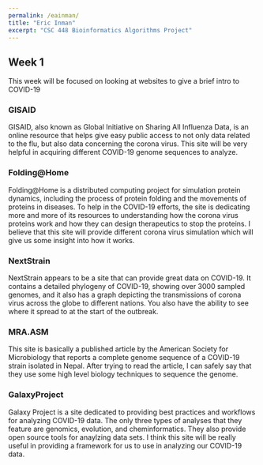 ```yaml
---
permalink: /eainman/
title: "Eric Inman"
excerpt: "CSC 448 Bioinformatics Algorithms Project"
---
```


## Week 1

This week will be focused on looking at websites to give a brief intro to COVID-19

### GISAID

GISAID, also known as Global Initiative on Sharing All Influenza Data, is an online resource that helps give easy public access to not only data related to the flu, but also data concerning the corona virus. This site will be very helpful in acquiring different COVID-19 genome sequences to analyze. 

### Folding@Home

Folding@Home is a distributed computing project for simulation protein dynamics, including the process of protein folding and the movements of proteins in diseases. To help in the COVID-19 efforts, the site is dedicating more and more of its resources to understanding how the corona virus proteins work and how they can design therapeutics to stop the proteins. I believe that this site will provide different corona virus simulation which will give us some insight into how it works. 

### NextStrain

NextStrain appears to be a site that can provide great data on COVID-19. It contains a detailed phylogeny of COVID-19, showing over 3000 sampled genomes, and it also has a graph depicting the transmissions of corona virus across the globe to different nations. You also have the ability to see where it spread to at the start of the outbreak.

### MRA.ASM 

This site is basically a published article by the American Society for Microbiology that reports a complete genome sequence of a COVID-19 strain isolated in Nepal. After trying to read the article, I can safely say that they use some high level biology techniques to sequence the genome. 

### GalaxyProject

Galaxy Project is a site dedicated to providing best practices and workflows for analyzing COVID-19 data. The only three types of analyses that they feature are genomics, evolution, and cheminformatics. They also provide open source tools for anaylzing data sets. I think this site will be really useful in providing a framework for us to use in analyzing our COVID-19 data.
